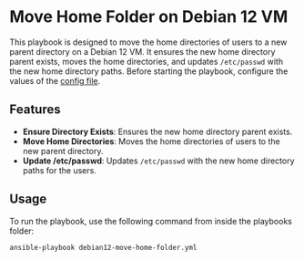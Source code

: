 # Move Home Folder on Debian 12 VM

This playbook is designed to move the home directories of users to a new parent directory on a Debian 12 VM. It ensures the new home directory parent exists, moves the home directories, and updates `/etc/passwd` with the new home directory paths. Before starting the playbook, configure the values of the [config file](../configs/debian12-move-home-folders.yml).


## Features

- **Ensure Directory Exists**: Ensures the new home directory parent exists.
- **Move Home Directories**: Moves the home directories of users to the new parent directory.
- **Update /etc/passwd**: Updates `/etc/passwd` with the new home directory paths for the users.

## Usage

To run the playbook, use the following command from inside the playbooks folder:

```sh
ansible-playbook debian12-move-home-folder.yml